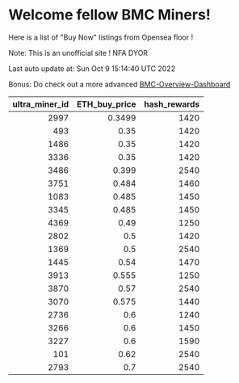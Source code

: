 # Welcome fellow BMC Miners!
Here is a list of "Buy Now" listings from Opensea floor !

Note: This is an unofficial site ! NFA DYOR

Last auto update at: Sun Oct  9 15:14:40 UTC 2022

Bonus: Do check out a more advanced [BMC-Overview-Dashboard](https://dune.com/defifunk/BMC-Overview-Dashboard)


|   ultra_miner_id |   ETH_buy_price |   hash_rewards |
|-----------------:|----------------:|---------------:|
|             2997 |          0.3499 |           1420 |
|              493 |          0.35   |           1420 |
|             1486 |          0.35   |           1420 |
|             3336 |          0.35   |           1420 |
|             3486 |          0.399  |           2540 |
|             3751 |          0.484  |           1460 |
|             1083 |          0.485  |           1450 |
|             3345 |          0.485  |           1450 |
|             4369 |          0.49   |           1250 |
|             2802 |          0.5    |           1420 |
|             1369 |          0.5    |           2540 |
|             1445 |          0.54   |           1470 |
|             3913 |          0.555  |           1250 |
|             3870 |          0.57   |           2540 |
|             3070 |          0.575  |           1440 |
|             2736 |          0.6    |           1240 |
|             3266 |          0.6    |           1450 |
|             3227 |          0.6    |           1590 |
|              101 |          0.62   |           2540 |
|             2793 |          0.7    |           2540 |